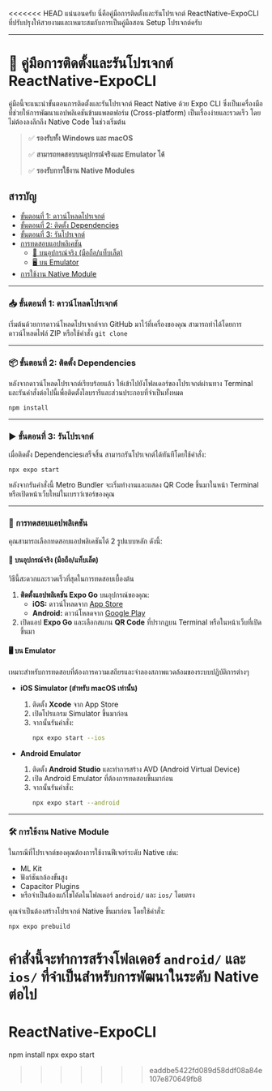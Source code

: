 <<<<<<< HEAD
แน่นอนครับ นี่คือคู่มือการติดตั้งและรันโปรเจกต์ ReactNative-ExpoCLI ที่ปรับปรุงให้สวยงามและเหมาะสมกับการเป็นคู่มือสอน Setup โปรเจกต์ครับ

-----

# 🚀 คู่มือการติดตั้งและรันโปรเจกต์ ReactNative-ExpoCLI

คู่มือนี้จะแนะนำขั้นตอนการติดตั้งและรันโปรเจกต์ React Native ด้วย Expo CLI ซึ่งเป็นเครื่องมือที่ช่วยให้การพัฒนาแอปพลิเคชันข้ามแพลตฟอร์ม (Cross-platform) เป็นเรื่องง่ายและรวดเร็ว โดยไม่ต้องลงลึกถึง Native Code ในช่วงเริ่มต้น

> ✅ **รองรับทั้ง Windows และ macOS**
>
> ✅ **สามารถทดสอบบนอุปกรณ์จริงและ Emulator ได้**
>
> ✅ **รองรับการใช้งาน Native Modules**

## สารบัญ

  * [ขั้นตอนที่ 1: ดาวน์โหลดโปรเจกต์](https://www.google.com/search?q=%23-%E0%B8%82%E0%B8%B1%E0%B9%89%E0%B8%99%E0%B8%95%E0%B8%AD%E0%B8%99%E0%B8%97%E0%B8%B5%E0%B9%88-1-%E0%B8%94%E0%B8%B2%E0%B8%A7%E0%B8%99%E0%B9%8C%E0%B9%82%E0%B8%AB%E0%B8%A5%E0%B8%94%E0%B9%82%E0%B8%9B%E0%B8%A3%E0%B9%80%E0%B8%88%E0%B8%81%E0%B8%95%E0%B9%8C)
  * [ขั้นตอนที่ 2: ติดตั้ง Dependencies](https://www.google.com/search?q=%23-%E0%B8%82%E0%B8%B1%E0%B9%89%E0%B8%99%E0%B8%95%E0%B8%AD%E0%B8%99%E0%B8%97%E0%B8%B5%E0%B9%88-2-%E0%B8%95%E0%B8%B4%E0%B8%94%E0%B8%95%E0%B8%B1%E0%B9%89%E0%B8%87-dependencies)
  * [ขั้นตอนที่ 3: รันโปรเจกต์](https://www.google.com/search?q=%23-%E0%B8%82%E0%B8%B1%E0%B9%89%E0%B8%99%E0%B8%95%E0%B8%AD%E0%B8%99%E0%B8%97%E0%B8%B5%E0%B9%88-3-%E0%B8%A3%E0%B8%B1%E0%B8%99%E0%B9%82%E0%B8%9B%E0%B8%A3%E0%B9%80%E0%B8%88%E0%B8%81%E0%B8%95%E0%B9%8C)
  * [การทดสอบแอปพลิเคชัน](https://www.google.com/search?q=%23-%E0%B8%81%E0%B8%B2%E0%B8%A3%E0%B8%97%E0%B8%94%E0%B8%AA%E0%B8%AD%E0%B8%9A%E0%B9%81%E0%B8%AD%E0%B8%9B%E0%B8%9E%E0%B8%A5%E0%B8%B4%E0%B9%80%E0%B8%84%E0%B8%8A%E0%B8%B1%E0%B8%99)
      * [📱 บนอุปกรณ์จริง (มือถือ/แท็บเล็ต)](https://www.google.com/search?q=%23-%E0%B8%9A%E0%B8%99%E0%B8%AD%E0%B8%B8%E0%B8%9B%E0%B8%81%E0%B8%A3%E0%B8%93%E0%B9%8C%E0%B8%88%E0%B8%A3%E0%B8%B4%E0%B8%87-%E0%B8%A1%E0%B8%B7%E0%B8%AD%E0%B8%96%E0%B8%B7%E0%B8%AD%E0%B9%81%E0%B8%97%E0%B9%87%E0%B8%9A%E0%B9%80%E0%B8%A5%E0%B9%87%E0%B8%95)
      * [🖥️ บน Emulator](https://www.google.com/search?q=%23%EF%B8%8F-%E0%B8%9A%E0%B8%99-emulator)
  * [การใช้งาน Native Module](https://www.google.com/search?q=%23-%E0%B8%81%E0%B8%B2%E0%B8%A3%E0%B9%83%E0%B8%8A%E0%B9%89%E0%B8%87%E0%B8%B2%E0%B8%99-native-module)

-----

### **📥 ขั้นตอนที่ 1: ดาวน์โหลดโปรเจกต์**

เริ่มต้นด้วยการดาวน์โหลดโปรเจกต์จาก GitHub มาไว้ที่เครื่องของคุณ สามารถทำได้โดยการดาวน์โหลดไฟล์ ZIP หรือใช้คำสั่ง `git clone`

-----

### **📦 ขั้นตอนที่ 2: ติดตั้ง Dependencies**

หลังจากดาวน์โหลดโปรเจกต์เรียบร้อยแล้ว ให้เข้าไปยังโฟลเดอร์ของโปรเจกต์ผ่านทาง Terminal และรันคำสั่งต่อไปนี้เพื่อติดตั้งไลบรารีและส่วนประกอบที่จำเป็นทั้งหมด

```bash
npm install
```

-----

### **▶️ ขั้นตอนที่ 3: รันโปรเจกต์**

เมื่อติดตั้ง Dependenciesเสร็จสิ้น สามารถรันโปรเจกต์ได้ทันทีโดยใช้คำสั่ง:

```bash
npx expo start
```

หลังจากรันคำสั่งนี้ Metro Bundler จะเริ่มทำงานและแสดง QR Code ขึ้นมาในหน้า Terminal หรือเปิดหน้าเว็บใหม่ในเบราว์เซอร์ของคุณ

-----

### **🧪 การทดสอบแอปพลิเคชัน**

คุณสามารถเลือกทดสอบแอปพลิเคชันได้ 2 รูปแบบหลัก ดังนี้:

#### **📱 บนอุปกรณ์จริง (มือถือ/แท็บเล็ต)**

วิธีนี้สะดวกและรวดเร็วที่สุดในการทดสอบเบื้องต้น

1.  **ติดตั้งแอปพลิเคชัน Expo Go** บนอุปกรณ์ของคุณ:
      * **iOS:** ดาวน์โหลดจาก [App Store](https://apps.apple.com/app/expo-go/id982107779)
      * **Android:** ดาวน์โหลดจาก [Google Play](https://play.google.com/store/apps/details?id=host.exp.exponent)
2.  เปิดแอป **Expo Go** และเลือกสแกน **QR Code** ที่ปรากฏบน Terminal หรือในหน้าเว็บที่เปิดขึ้นมา

#### **🖥️ บน Emulator**

เหมาะสำหรับการทดสอบที่ต้องการความเสถียรและจำลองสภาพแวดล้อมของระบบปฏิบัติการต่างๆ

  * **iOS Simulator (สำหรับ macOS เท่านั้น)**

    1.  ติดตั้ง **Xcode** จาก App Store
    2.  เปิดโปรแกรม Simulator ขึ้นมาก่อน
    3.  จากนั้นรันคำสั่ง:
        ```bash
        npx expo start --ios
        ```

  * **Android Emulator**

    1.  ติดตั้ง **Android Studio** และทำการสร้าง AVD (Android Virtual Device)
    2.  เปิด Android Emulator ที่ต้องการทดสอบขึ้นมาก่อน
    3.  จากนั้นรันคำสั่ง:
        ```bash
        npx expo start --android
        ```

-----

### **🛠️ การใช้งาน Native Module**

ในกรณีที่โปรเจกต์ของคุณต้องการใช้งานฟีเจอร์ระดับ Native เช่น:

  * ML Kit
  * ฟังก์ชันกล้องขั้นสูง
  * Capacitor Plugins
  * หรือจำเป็นต้องแก้ไขโค้ดในโฟลเดอร์ `android/` และ `ios/` โดยตรง

คุณจำเป็นต้องสร้างโปรเจกต์ Native ขึ้นมาก่อน โดยใช้คำสั่ง:

```bash
npx expo prebuild
```

คำสั่งนี้จะทำการสร้างโฟลเดอร์ `android/` และ `ios/` ที่จำเป็นสำหรับการพัฒนาในระดับ Native ต่อไป
=======
# ReactNative-ExpoCLI

npm install
npx expo start
>>>>>>> eaddbe5422fd089d58ddf08a84e107e870649fb8
